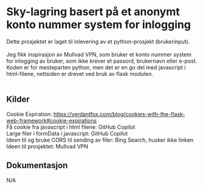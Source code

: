 # Sky-lagring basert på et anonymt konto nummer system for inlogging

Dette prosjektet er laget til inlevering av et python-prosjekt (brukerinput).<br>
<br>
Jeg fikk inspirasjon av Mullvad VPN, som bruker et konto nummer system for inlogging av bruker, som ikke krever et passord, brukernavn eller e-post.<br>
Koden er for mesteparten python, men det er en go del med javascript i html-filene, nettsiden er drevet ved bruk av flask modulen.<br>
<br>

## Kilder
Cookie Expiration: https://verdantfox.com/blog/cookies-with-the-flask-web-framework#cookie-expirations<br>
Få cookie fra javascript i html filene: GitHub Copilot<br>
Large filer i formData i javascript: GitHub Copilot<br>
Ideen til og bruke CORS til sending av filer: Bing Search, husker ikke linken<br>
Ideen til prosjektet: Mullvad VPN
## Dokumentasjon
N/A